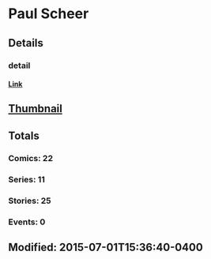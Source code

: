 # Paul  Scheer 
## Details
### detail
#### [Link](http://marvel.com/comics/creators/12418/paul_scheer?utm_campaign=apiRef&utm_source=225578a89fc76f3d20fbffda5d17a88d)
## [Thumbnail](http://i.annihil.us/u/prod/marvel/i/mg/b/40/image_not_available.jpg)
## Totals
### Comics: 22
### Series: 11
### Stories: 25
### Events: 0
## Modified: 2015-07-01T15:36:40-0400